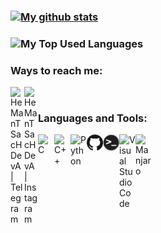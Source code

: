### [![My github stats](https://github-readme-stats.vercel.app/api?username=hemantsachdeva&hide=prs&count_private=true&show_icons=true&theme=vision-friendly-dark)](https://www.github.com/HemantSachdeva?tab=repositories)
### ![My Top Used Languages](https://github-readme-stats.vercel.app/api/top-langs/?username=hemantsachdeva&exclude_repo=device_xiaomi_laurel_sprout,vendor_xiaomi_laurel_sprout,kernel_xiaomi_laurel_sprout,dt_laurel_sprout,dt_laurel_sprout_r,vt_laurel_sprout_r,kt_laurel_sprout_r,build_soong_java,hardware_qcom-caf_sm8150_media,hardware_qcom-caf_sm8150_audio,hardware_qcom-caf_sm8150_display)
### Ways to reach me:

[<img align="left" alt="HeManTSacHDevA | Telegram" width="22px" src="https://cdn.jsdelivr.net/npm/simple-icons@3.10.0/icons/telegram.svg" />](https://www.telegram.me/HeManTSacHDevA)
[<img align="left" alt="HeManTSacHDevA | Instagram" width="22px" src="https://cdn.jsdelivr.net/npm/simple-icons@v3/icons/instagram.svg" />](https://www.instagram.com/hemant_007.me)
<br/>
### Languages and Tools:
[<img align="left" alt="C" width="26px" src="https://cdn.jsdelivr.net/npm/simple-icons@3.10.0/icons/c.svg"/>](C)
[<img align="left" alt="C++" width="26px" src="https://cdn.jsdelivr.net/npm/simple-icons@3.10.0/icons/cplusplus.svg"/>](C++)
[<img align="left" alt="Python" width="26px" src="https://cdn.jsdelivr.net/npm/simple-icons@3.10.0/icons/python.svg"/>](Python)
[<img align="left" alt="GitHub" width="26px" src="https://raw.githubusercontent.com/github/explore/78df643247d429f6cc873026c0622819ad797942/topics/github/github.png" />](GitHub)
[<img align="left" alt="Terminal" width="26px" src="https://raw.githubusercontent.com/github/explore/80688e429a7d4ef2fca1e82350fe8e3517d3494d/topics/terminal/terminal.png" />](Terminal)
[<img align="left" alt="Visual Studio Code" width="26px" src="https://cdn.jsdelivr.net/npm/simple-icons@3.10.0/icons/visualstudio.svg"/>](VS)
[<img align="left" alt="Manjaro" width="26px" src="https://cdn.jsdelivr.net/npm/simple-icons@3.10.0/icons/manjaro.svg"/>](manjarolinux)
<br />
